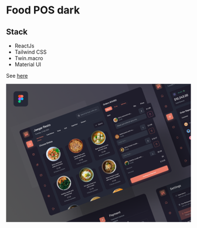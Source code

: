 # Food POS dark

## Stack

- ReactJs
- Tailwind CSS
- Twin.macro
- Material UI

See [here](https://food-pos-dark.vercel.app/)

![preview image](preview.png)
